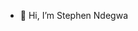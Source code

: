 - 👋 Hi, I’m Stephen Ndegwa

<!---
stephenndegwa/stephenndegwa is a ✨ special ✨ repository because its `README.md` (this file) appears on your GitHub profile.
You can click the Preview link to take a look at your changes.
--->
